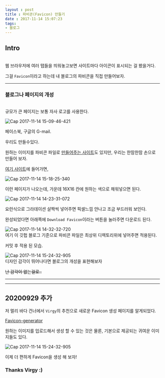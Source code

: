 ```yaml
---
layout : post
title : 파비콘(Favicon) 만들기
date : 2017-11-14 15:07:23
tags:
- 블로그
---
```


## Intro
<br>
웹 브라우저에 여러 탭들을 띄워놓고보면 사이트마다 아이콘이 표시되는 걸 봤을거다.

그걸 `Favicon`이라고 하는데 내 블로그의 파비콘을 직접 만들어보자.

---

### 블로그나 페이지의 개성
<br>
규모가 큰 페이지는 보통 자사 로고를 사용한다.


![Cap 2017-11-14 15-09-46-421](https://github.com/yuta-97/cozy-ho.github.io/blob/master/images/_post-17-11-14-04.png?raw=true)


페이스북, 구글의 G-mail.

우리도 만들수있다.

원하는 이미지를 파비콘 파일로 <a href="https://convertico.com" target="_blank">만들어주는 사이트</a>도 있지만, 우리는 한땀한땀 손으로 만들어 보자.

<a href="https://www.favicon.cc" target="_blank">여기 사이트</a>에 들어가면,
<br>

![Cap 2017-11-14 15-18-25-340](https://github.com/yuta-97/cozy-ho.github.io/blob/master/images/_post-17-11-14-05.png?raw=true)
<br>

이런 페이지가 나오는데, 가운데 16X16 칸에 원하는 색으로 채워넣으면 된다.
<br>

![Cap 2017-11-14 14-23-31-072](https://github.com/yuta-97/cozy-ho.github.io/blob/master/images/_post-17-11-14-06.png?raw=true)
<br>

요런식으로  그라데이션 살짝씩 넣어주면 픽셀느낌 안나고 조금 부드러워 보인다.

완성되었다면 아래쪽에 `Download Favicon`이라는 버튼을 눌러주면 다운로드 된다.
<br>

![Cap 2017-11-14 14-32-32-720](https://github.com/yuta-97/cozy-ho.github.io/blob/master/images/_post-17-11-14-07.png?raw=true)
<br>
여기 이 깃헙 블로그 기준으로 파비콘 파일은 최상위 디렉토리위에 넣어주면 적용된다.

커밋 후 적용 된 모습.
<br>

![Cap 2017-11-14 15-24-32-905](https://github.com/yuta-97/cozy-ho.github.io/blob/master/images/_post-17-11-14-08.png?raw=true)
<br>
디자인 감각이 뛰어나다면 블로그의 개성을 표현해보자

~~난 감각이 없는걸로..~~

---

---

## 20200929 추가

저 멀리 바다 건너에서 `Virgy`의 추천으로 새로운 Favicon 생성 페이지를 알게되었다.

<a href="https://www.websiteplanet.com/ko/webtools/favicon-generator/" target="_blank">Favicon-generator</a>

원하는 이미지를 업로드해서 생성 할 수 있는 것은 물론, 기본으로 제공되는 귀여운 이미지들도 있다.
<br>

![Cap 2017-11-14 15-24-32-905](https://github.com/yuta-97/cozy-ho.github.io/blob/master/images/_post-17-11-14-09.png?raw=true)
<br>

이제 더 편하게 Favicon을 생성 해 보자!
### Thanks Virgy :)
